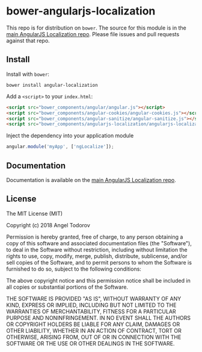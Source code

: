 # bower-angularjs-localization

This repo is for distribution on `bower`. The source for this module is in the
[main AngularJS Localization repo](https://github.com/angel1st/angularjs-localization).
Please file issues and pull requests against that repo.

## Install

Install with `bower`:

```shell
bower install angular-localization
```

Add a `<script>` to your `index.html`:

```html
<script src="bower_components/angular/angular.js"></script>
<script src="bower_components/angular-cookies/angular-cookies.js"></script>
<script src="bower_components/angular-sanitize/angular-sanitize.js"></script>
<script src="bower_components/angularjs-localization/angularjs-localization.js"></script>
```

Inject the dependency into your application module

```js
angular.module('myApp', ['ngLocalize']);
```

## Documentation

Documentation is available on the
[main AngularJS Localization repo](https://github.com/angel1st/angularjs-localization).

## License

The MIT License (MIT)

Copyright (c) 2018 Angel Todorov

Permission is hereby granted, free of charge, to any person obtaining a copy
of this software and associated documentation files (the "Software"), to deal
in the Software without restriction, including without limitation the rights
to use, copy, modify, merge, publish, distribute, sublicense, and/or sell
copies of the Software, and to permit persons to whom the Software is
furnished to do so, subject to the following conditions:

The above copyright notice and this permission notice shall be included in all
copies or substantial portions of the Software.

THE SOFTWARE IS PROVIDED "AS IS", WITHOUT WARRANTY OF ANY KIND, EXPRESS OR
IMPLIED, INCLUDING BUT NOT LIMITED TO THE WARRANTIES OF MERCHANTABILITY,
FITNESS FOR A PARTICULAR PURPOSE AND NONINFRINGEMENT. IN NO EVENT SHALL THE
AUTHORS OR COPYRIGHT HOLDERS BE LIABLE FOR ANY CLAIM, DAMAGES OR OTHER
LIABILITY, WHETHER IN AN ACTION OF CONTRACT, TORT OR OTHERWISE, ARISING FROM,
OUT OF OR IN CONNECTION WITH THE SOFTWARE OR THE USE OR OTHER DEALINGS IN THE
SOFTWARE.
